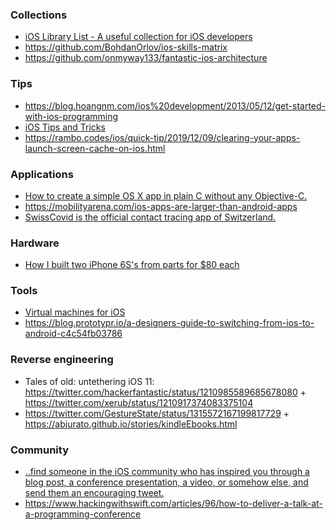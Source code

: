 ### Collections

- [iOS Library List - A useful collection for iOS developers ](https://github.com/hugo53/iLL)
- https://github.com/BohdanOrlov/ios-skills-matrix
- https://github.com/onmyway133/fantastic-ios-architecture

### Tips

- https://blog.hoangnm.com/ios%20development/2013/05/12/get-started-with-ios-programming
- [iOS Tips and Tricks](https://blog.hoangnm.com/pageDir/iosTips)
- https://rambo.codes/ios/quick-tip/2019/12/09/clearing-your-apps-launch-screen-cache-on-ios.html

### Applications

- [How to create a simple OS X app in plain C without any Objective-C.](https://github.com/jimon/osx_app_in_plain_c)
- https://mobilityarena.com/ios-apps-are-larger-than-android-apps
- [SwissCovid is the official contact tracing app of Switzerland.](https://github.com/DP-3T/dp3t-app-ios-ch)

### Hardware

- [How I built two iPhone 6S's from parts for $80 each](https://twitter.com/hackerfantastic/status/1211088686802096128)

### Tools

- [Virtual machines for iOS](https://github.com/utmapp/UTM)
- https://blog.prototypr.io/a-designers-guide-to-switching-from-ios-to-android-c4c54fb03786

### Reverse engineering

-  Tales of old: untethering iOS 11: https://twitter.com/hackerfantastic/status/1210985589685678080 + https://twitter.com/xerub/status/1210917374083375104
-  https://twitter.com/GestureState/status/1315572167199817729 + https://abjurato.github.io/stories/kindleEbooks.html


### Community

- [..find someone in the iOS community who has inspired you through a blog post, a conference presentation, a video, or somehow else, and send them an encouraging tweet.](https://twitter.com/twostraws/status/1208764380969611264)
- https://www.hackingwithswift.com/articles/96/how-to-deliver-a-talk-at-a-programming-conference